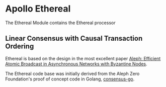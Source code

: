 # Apollo Ethereal
The Ethereal Module contains the Ethereal processor

## Linear Consensus with Causal Transaction Ordering
Ethereal is based on the design in the most excellent paper [Aleph: Efficient Atomic Broadcast in Asynchronous Networks with Byzantine Nodes](https://arxiv.org/abs/1908.05156).

The Ethereal code base was initially derived from the Aleph Zero Foundation's proof of concept code in Golang, [consensus-go](https://github.com/aleph-zero-foundation/consensus-go).
